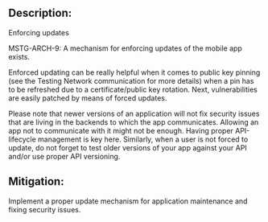 ## Description:

Enforcing updates

MSTG-ARCH-9: A mechanism for enforcing updates of the mobile app exists.

Enforced updating can be really helpful when it comes to public key pinning (see the Testing Network communication for more details) when a pin has to be refreshed due to a certificate/public key rotation. Next, vulnerabilities are easily patched by means of forced updates.

Please note that newer versions of an application will not fix security issues that are living in the backends to which the app communicates. Allowing an app not to communicate with it might not be enough. Having proper API-lifecycle management is key here. Similarly, when a user is not forced to update, do not forget to test older versions of your app against your API and/or use proper API versioning.


## Mitigation:

Implement a proper update mechanism for application maintenance and fixing security issues.
